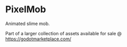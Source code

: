 # PixelMob

Animated slime mob.

Part of a larger collection of assets available for sale @ <https://godotmarketplace.com/>
